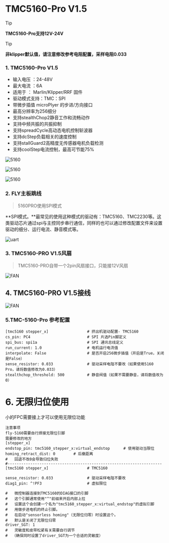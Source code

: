 # TMC5160-Pro V1.5

> [!TIP]
> **TMC5160-Pro支持12V-24V**

> [!TIP]
> **非klipper默认值，请注意修改参考电阻配置，采样电阻0.033**

### 1.  TMC5160-Pro V1.5

* 输入电压 ：24-48V
* 最大电流 ：6A
* 适用于 ： Marlin/Klipper/RRF 固件
* 驱动模式支持：TMC：SPI
* 带微步插值 microPlyer 的步进/方向接口
* 最高分辨率为256细分
* 支持stealthChop2静音工作和流畅动作
* 支持中频共振的共振抑制
* 支持spreadCycle高动态电机控制斩波器
* 支持dcStep负载相关的速度控制
* 支持stallGuard2高精度无传感器电机负载检测
* 支持coolStep电流控制，最高可节能75%

![5160](../../images/boards/fly_tmc/v1.5.jpg)

![5160](../../images/boards/fly_tmc/spi.jpg)

![5160](../../images/boards/fly_tmc/fpc.jpg)

### 2. FLY主板跳线

> 5160PRO使用SPI模式

**SPI模式。**最常见的使用这种模式的驱动有：TMC5160、TMC2230等。这类驱动芯片通过spi与主控同步串行通信，同样的也可以通过修改配置文件来设置驱动的细分、运行电流、静音模式等。

![uart](../../images/boards/fly_tmc/2209-urat.png)



### 3. TMC5160-PRO V1.5风扇

> TMC5160-PRO自带一个2pin风扇接口，只能接12V风扇

   ![FAN](../../images/boards/fly_tmc/1.5-fan.jpg)

## 4. TMC5160-PRO V1.5接线

![FAN](../../images/boards/fly_tmc/line.jpg)

### 5.TMC-5160-Pro 参考配置

```
[tmc5160 stepper_x]                 # 挤出机驱动配置- TMC5160
cs_pin: PC4                         # SPI 片选Pin脚定义
spi_bus: spi1a                      # SPI 通讯总线定义
run_current: 1.0                    # 电机运行电流值
interpolate: False                  # 是否开启256微步插值（开启是True，关闭是False）
sense_resistor: 0.033               # 驱动采样电阻不要改（如果使用5160 Pro，请将数值修改为0.033）
stealthchop_threshold: 500          # 静音阀值（如果不需要静音，请将数值改为0）
```

# 6. 无限归位使用

小的FPC需要接上才可以使用无限位功能

```
注意事项
fly-5160需要自行焊接无限位引脚
需要修改的地方
[stepper_x]
endstop_pin: tmc5160_stepper_x:virtual_endstop      # 使用驱动当限位
homing_retract_dist: 0        # 后撤距离
#   回退不改0会导致归位失败
#--------------------------------------------------------------------
[tmc5160 stepper_x]                 # TMC5160

sense_resistor: 0.033               # 驱动采样电阻不要改
diag1_pin: ^!PF3                    # 虚拟限位

#   微控制器连接到TMC5160的DIAG接口的引脚
#   这个引脚通常使用"^"前缀来开启内部上拉
#   设置这个会创建一个名为"tmc5160_stepper_x:virtual_endstop"的虚拟引脚
#   用做步进电机的终止引脚。
#   在启动"sensorless homing"（无限位归零）时设置这个。
#   默认是关闭了无限位归零
driver_SGT: 1
#   灵敏度和皮带松紧有关需要自行调节
#  （确保同时设置了driver_SGT为一个合适的灵敏度）

```


